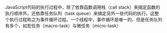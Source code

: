   JavaScript代码的执行过程中，除了依靠函数调用栈（call stack）来搞定函数的执行顺序外，还依靠任务队列（task queue）来搞定另外一些代码的执行。这整个执行过程称之为事件循环过程。一个线程中，事件循环是唯一的，但是任务队列有多个，如宏任务（macro-task）与微任务（micro-task）